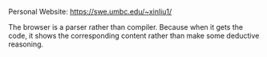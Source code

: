 Personal Website: https://swe.umbc.edu/~xinliu1/

The browser is a parser rather than compiler. Because when it gets the code, it shows the corresponding content rather than make some deductive reasoning. 
